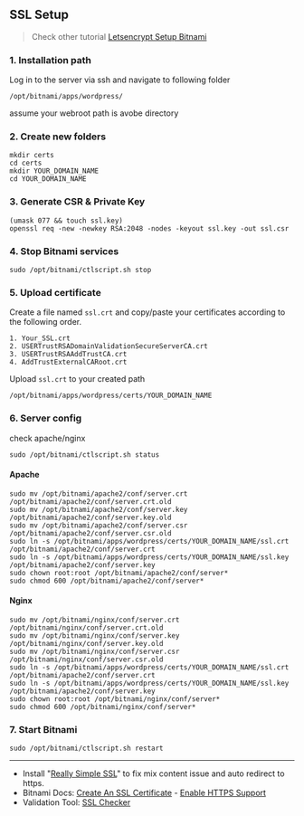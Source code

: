 ## SSL Setup

> Check other tutorial <a href="https://github.com/digitechpoint/AWS-GCP-Azure-DO/blob/master/AWS/EC2/letsencrypt-bitnami-wp.md">Letsencrypt Setup Bitnami</a>

### 1. Installation path
Log in to the server via ssh and navigate to following folder
```
/opt/bitnami/apps/wordpress/
```
assume your webroot path is avobe directory

### 2. Create new folders 
```
mkdir certs
cd certs
mkdir YOUR_DOMAIN_NAME
cd YOUR_DOMAIN_NAME
```
### 3. Generate CSR & Private Key
```
(umask 077 && touch ssl.key)
openssl req -new -newkey RSA:2048 -nodes -keyout ssl.key -out ssl.csr
```

### 4. Stop Bitnami services

``sudo /opt/bitnami/ctlscript.sh stop``

### 5. Upload certificate

Create a file named `ssl.crt` and copy/paste your certificates according to the following order.
```
1. Your_SSL.crt
2. USERTrustRSADomainValidationSecureServerCA.crt
3. USERTrustRSAAddTrustCA.crt
4. AddTrustExternalCARoot.crt
```

Upload `ssl.crt` to your created path

``/opt/bitnami/apps/wordpress/certs/YOUR_DOMAIN_NAME``

### 6. Server config

check apache/nginx

```sudo /opt/bitnami/ctlscript.sh status```

#### Apache
```
sudo mv /opt/bitnami/apache2/conf/server.crt /opt/bitnami/apache2/conf/server.crt.old
sudo mv /opt/bitnami/apache2/conf/server.key /opt/bitnami/apache2/conf/server.key.old
sudo mv /opt/bitnami/apache2/conf/server.csr /opt/bitnami/apache2/conf/server.csr.old
sudo ln -s /opt/bitnami/apps/wordpress/certs/YOUR_DOMAIN_NAME/ssl.crt /opt/bitnami/apache2/conf/server.crt
sudo ln -s /opt/bitnami/apps/wordpress/certs/YOUR_DOMAIN_NAME/ssl.key /opt/bitnami/apache2/conf/server.key
sudo chown root:root /opt/bitnami/apache2/conf/server*
sudo chmod 600 /opt/bitnami/apache2/conf/server*
```

#### Nginx
```
sudo mv /opt/bitnami/nginx/conf/server.crt /opt/bitnami/nginx/conf/server.crt.old
sudo mv /opt/bitnami/nginx/conf/server.key /opt/bitnami/nginx/conf/server.key.old
sudo mv /opt/bitnami/nginx/conf/server.csr /opt/bitnami/nginx/conf/server.csr.old
sudo ln -s /opt/bitnami/apps/wordpress/certs/YOUR_DOMAIN_NAME/ssl.crt /opt/bitnami/apache2/conf/server.crt
sudo ln -s /opt/bitnami/apps/wordpress/certs/YOUR_DOMAIN_NAME/ssl.key /opt/bitnami/apache2/conf/server.key
sudo chown root:root /opt/bitnami/nginx/conf/server*
sudo chmod 600 /opt/bitnami/nginx/conf/server*
```

### 7. Start Bitnami

``sudo /opt/bitnami/ctlscript.sh restart``

<hr>

* Install "<a href="https://wordpress.org/plugins/really-simple-ssl/">Really Simple SSL</a>" to fix mix content issue and auto redirect to https.
* Bitnami Docs: <a href="https://docs.bitnami.com/bch/infrastructure/lamp/administration/create-ssl-certificate-apache/">Create An SSL Certificate</a> - <a href="https://docs.bitnami.com/bch/infrastructure/lamp/administration/enable-https-ssl-apache/">Enable HTTPS Support</a> 
* Validation Tool: <a href="https://www.sslchecker.com/sslchecker">SSL Checker</a>
